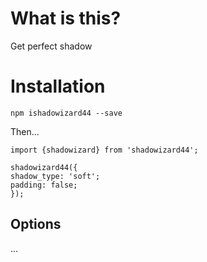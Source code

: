 # What is this?

Get perfect shadow

# Installation

`npm ishadowizard44 --save`

Then...

```
import {shadowizard} from 'shadowizard44';

shadowizard44({
shadow_type: 'soft';
padding: false;
});
```

## Options

...

